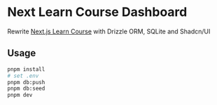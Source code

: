 # Next Learn Course Dashboard

Rewrite [Next.js Learn Course](https://nextjs.org/learn) with Drizzle ORM, SQLite and Shadcn/UI

## Usage

```bash
pnpm install
# set .env
pnpm db:push
pnpm db:seed
pnpm dev
```
